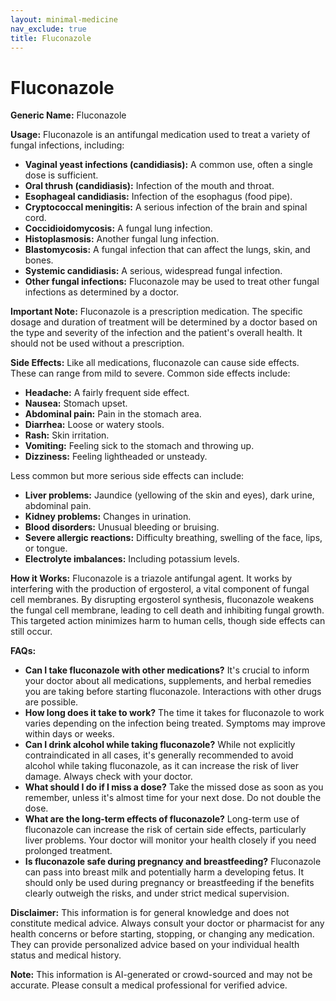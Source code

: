 ```yaml
---
layout: minimal-medicine
nav_exclude: true
title: Fluconazole
---
```


# Fluconazole

**Generic Name:** Fluconazole

**Usage:** Fluconazole is an antifungal medication used to treat a variety of fungal infections, including:

* **Vaginal yeast infections (candidiasis):**  A common use, often a single dose is sufficient.
* **Oral thrush (candidiasis):**  Infection of the mouth and throat.
* **Esophageal candidiasis:** Infection of the esophagus (food pipe).
* **Cryptococcal meningitis:** A serious infection of the brain and spinal cord.
* **Coccidioidomycosis:** A fungal lung infection.
* **Histoplasmosis:** Another fungal lung infection.
* **Blastomycosis:**  A fungal infection that can affect the lungs, skin, and bones.
* **Systemic candidiasis:** A serious, widespread fungal infection.
* **Other fungal infections:**  Fluconazole may be used to treat other fungal infections as determined by a doctor.

**Important Note:** Fluconazole is a prescription medication.  The specific dosage and duration of treatment will be determined by a doctor based on the type and severity of the infection and the patient's overall health.  It should not be used without a prescription.

**Side Effects:**  Like all medications, fluconazole can cause side effects.  These can range from mild to severe. Common side effects include:

* **Headache:** A fairly frequent side effect.
* **Nausea:** Stomach upset.
* **Abdominal pain:**  Pain in the stomach area.
* **Diarrhea:** Loose or watery stools.
* **Rash:** Skin irritation.
* **Vomiting:**  Feeling sick to the stomach and throwing up.
* **Dizziness:** Feeling lightheaded or unsteady.

Less common but more serious side effects can include:

* **Liver problems:**  Jaundice (yellowing of the skin and eyes), dark urine, abdominal pain.
* **Kidney problems:** Changes in urination.
* **Blood disorders:**  Unusual bleeding or bruising.
* **Severe allergic reactions:**  Difficulty breathing, swelling of the face, lips, or tongue.
* **Electrolyte imbalances:**  Including potassium levels.

**How it Works:** Fluconazole is a triazole antifungal agent. It works by interfering with the production of ergosterol, a vital component of fungal cell membranes. By disrupting ergosterol synthesis, fluconazole weakens the fungal cell membrane, leading to cell death and inhibiting fungal growth.  This targeted action minimizes harm to human cells, though side effects can still occur.


**FAQs:**

* **Can I take fluconazole with other medications?**  It's crucial to inform your doctor about all medications, supplements, and herbal remedies you are taking before starting fluconazole.  Interactions with other drugs are possible.
* **How long does it take to work?**  The time it takes for fluconazole to work varies depending on the infection being treated.  Symptoms may improve within days or weeks.
* **Can I drink alcohol while taking fluconazole?**  While not explicitly contraindicated in all cases, it's generally recommended to avoid alcohol while taking fluconazole, as it can increase the risk of liver damage.  Always check with your doctor.
* **What should I do if I miss a dose?** Take the missed dose as soon as you remember, unless it's almost time for your next dose. Do not double the dose.
* **What are the long-term effects of fluconazole?** Long-term use of fluconazole can increase the risk of certain side effects, particularly liver problems. Your doctor will monitor your health closely if you need prolonged treatment.
* **Is fluconazole safe during pregnancy and breastfeeding?** Fluconazole can pass into breast milk and potentially harm a developing fetus.  It should only be used during pregnancy or breastfeeding if the benefits clearly outweigh the risks, and under strict medical supervision.


**Disclaimer:** This information is for general knowledge and does not constitute medical advice.  Always consult your doctor or pharmacist for any health concerns or before starting, stopping, or changing any medication.  They can provide personalized advice based on your individual health status and medical history.


**Note:** This information is AI-generated or crowd-sourced and may not be accurate. Please consult a medical professional for verified advice.